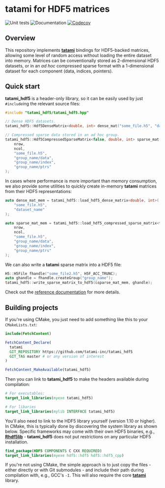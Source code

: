 # tatami for HDF5 matrices

![Unit tests](https://github.com/tatami-inc/tatami_hdf5/actions/workflows/run-tests.yaml/badge.svg)
![Documentation](https://github.com/tatami-inc/tatami_hdf5/actions/workflows/doxygenate.yaml/badge.svg)
[![Codecov](https://codecov.io/gh/tatami-inc/tatami_hdf5/branch/master/graph/badge.svg?token=Z189ORCLLR)](https://codecov.io/gh/tatami-inc/tatami_hdf5)

## Overview

This repository implements [**tatami**](https://github.com/tatami-inc/tatami) bindings for HDF5-backed matrices,
allowing some level of random access without loading the entire dataset into memory.
Matrices can be conventionally stored as 2-dimensional HDF5 datasets,
or in an _ad hoc_ compressed sparse format with a 1-dimensional dataset for each component (data, indices, pointers).

## Quick start

**tatami_hdf5** is a header-only library, so it can be easily used by just `#include`ing the relevant source files:

```cpp
#include "tatami_hdf5/tatami_hdf5.hpp"

// Dense HDF5 datasets.
tatami_hdf5::Hdf5DenseMatrix<double, int> dense_mat("some_file.h5", "dataset_name");

// Compressed sparse data stored in an ad hoc group.
tatami_hdf5::Hdf5CompressedSparseMatrix<false, double, int> sparse_mat(
    nrow,
    ncol,
    "some_file.h5", 
    "group_name/data",
    "group_name/index",
    "group_name/ptrs"
);
```

In cases where performance is more important than memory consumption, we also provide some utilities to quickly create in-memory **tatami** matrices from their HDF5 representations:

```cpp
auto dense_mat_mem = tatami_hdf5::load_hdf5_dense_matrix<double, int>(
    "some_file.h5", 
    "dataset_name"
);

auto sparse_mat_mem = tatami_hdf5::load_hdf5_compressed_sparse_matrix<false, double>(
    nrow,
    ncol,
    "some_file.h5", 
    "group_name/data",
    "group_name/index",
    "group_name/ptrs"
);
```

We can also write a **tatami** sparse matrix into a HDF5 file:

```cpp
H5::H5File fhandle("some_file2.h5", H5F_ACC_TRUNC);
auto ghandle = fhandle.createGroup("group_name");
tatami_hdf5::write_sparse_matrix_to_hdf5(&sparse_mat_mem, ghandle); 
```

Check out the [reference documentation](https://tatami-inc.github.io/tatami_hdf5) for more details.

## Building projects

If you're using CMake, you just need to add something like this to your `CMakeLists.txt`:

```cmake
include(FetchContent)

FetchContent_Declare(
  tatami
  GIT_REPOSITORY https://github.com/tatami-inc/tatami_hdf5
  GIT_TAG master # or any version of interest 
)

FetchContent_MakeAvailable(tatami_hdf5)
```

Then you can link to **tatami_hdf5** to make the headers available during compilation:

```cmake
# For executables:
target_link_libraries(myexe tatami_hdf5)

# For libaries
target_link_libraries(mylib INTERFACE tatami_hdf5)
```

You'll also need to link to the HDF5 library yourself (version 1.10 or higher).
In CMake, this is typically done by discovering the system library as shown below.
Specific frameworks may come with their own HDF5 binaries, e.g., [**Rhdf5lib**](https://bioconductor.org/packages/Rhdf5lib) - 
**tatami_hdf5** does not put restrictions on any particular HDF5 installation.

```cmake
find_package(HDF5 COMPONENTS C CXX REQUIRED)
target_link_libraries(myexe hdf5::hdf5 hdf5::hdf5_cpp)
```

If you're not using CMake, the simple approach is to just copy the files - either directly or with Git submodules - and include their path during compilation with, e.g., GCC's `-I`.
This will also require the core [**tatami**](https://github.com/tatami-inc/tatami) library.

